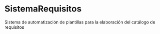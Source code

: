 # SistemaRequisitos
Sistema de automatización de plantillas para la elaboración del catálogo de requisitos
